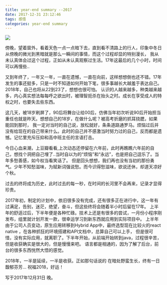 ```yaml
---
title: year-end summary --2017
date: 2017-12-31 23:12:46
tags: 感悟
categories: year-end summary
---
```

![](/images/2018.jpg)

<!-- more -->

傍晚，望着窗外，看着天色一点一点暗下去，直到看不清路上的行人，印象中冬日从傍晚的微光到黑暗就是那么一瞬间的事情，而这个过程却显的特别漫长，
我从未认真体会过这个过程，正如从未认真观察过生活。17年这最后的几个小时，时间可以再慢些..

又到年终了，一年又一年，一直在遗憾，一直在向前，这样想想倒也还不错。17年发生的事还挺多，只是一时不知道如何开始下笔，很多事越长大越羞于表达自己。2018年，自己也将从22到23了，想想也很可怕。
认识的人越来越多，种类越来越多，内心真实想法每每呼之欲出时，被理智扼杀在抬头之时。成长在享受成人的特权之时，也要失去些东西。

这几天，被18岁刷屏了，90后将舞台让给00后，仿佛当年初次听说90后开始担当重任也就是昨天。想想自己的18岁，在做什么呢？被高考折磨的抓耳挠腮，如果能回到那时，
我一定对当时的自己说，放松就好，条条道路通罗马。烦恼过后并没有给现在的自己带来什么。此时的自己并不感激当时努力过的自己，反而都是遗憾。记忆里充斥压抑和高中班主任的言语打击。
 
今日心血来潮，上豆瓣看看,上次动态还停留在六年前，此时再瞧瞧六年前的自己，想找个洞把自己埋了..当时自以为的“烦恼”和“永远”，也是把自己逗乐了。当年多愁善感，如今权当看笑话了。
但是回头想想，我们再也没有当初的那份勇气。少年不知愁滋味，为赋新词强说愁。而今识得愁滋味，欲说还休，却道天凉好个秋。

过去的终将成为历史，此时过去的每一秒，在时间的长河里不会再来，记录才显得珍贵。

2017年初，制定的计划中，依旧很多没有完成，还有很多正在进行中，这一年有过满足，告别，迷茫，绝望，奋斗，但这些终将会随着半小时后留在17年。
上半年的舒适过后，下半年便是各种忙碌。技术上还是有很多的尝试，一月份小程序刚发布，组里就计划开发一款，很幸运学习到新东西就应用到实际项目中。
上半年由于公司人员变动，原生应用转移到Hybrid App中，最终选型现在比较火的react native ，在各种抓狂的环境搭建和API文档中，总算自己可以上手，
但是很可惜，没有实际应用，就离职了。下半年开始，从前端开始转到java，过程很辛苦，但是收获确实是很大的，但是慢慢来吧。
语言都是相通的，因为了解了后台，前台的很多东西恍然大悟的感觉。

2018年，一半是延续，一半是收获。正如那句话说的 在暗处野蛮生长，终有一日馥郁芬芳... 祝福2018，好运！

写于2017年12月31日 晚。  